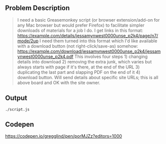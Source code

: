

## Problem Description

> I need a basic Greasemonkey script (or browser extension/add-on for any Mac browser but would prefer Firefox) to facilitate simpler downloads of materials for a job I do. 
> I get links in this format: https://example.com/details/jessamynwest0000unse_p2k4/page/n7/mode/2up 
> I need them turned into this format which I'd like available with a download button (not right-click/save-as) somehow: https://example.com/download/jessamynwest0000unse_p2k4/jessamynwest0000unse_p2k4.pdf 
> This involves four steps 1) changing details into download 2) removing the extra junk, which varies but always starts with page if it's there, at the end of the URL 3) duplicating the last part and slapping PDF on the end of it 4) download button. Will send details about specific site URLs; this is all above board and OK with the site owner.

## Output

`./script.js`


## Codepen

https://codepen.io/gregglind/pen/porMJZz?editors=1000